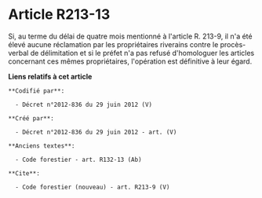 # Article R213-13

Si, au terme du délai de quatre mois mentionné à l'article R. 213-9, il n'a été élevé aucune réclamation par les
propriétaires riverains contre le procès-verbal de délimitation et si le préfet n'a pas refusé d'homologuer les articles
concernant ces mêmes propriétaires, l'opération est définitive à leur égard.

**Liens relatifs à cet article**

	**Codifié par**:

	  - Décret n°2012-836 du 29 juin 2012 (V)

	**Créé par**:

	  - Décret n°2012-836 du 29 juin 2012 - art. (V)

	**Anciens textes**:

	  - Code forestier - art. R132-13 (Ab)

	**Cite**:

	  - Code forestier (nouveau) - art. R213-9 (V)
